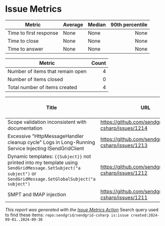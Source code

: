 # Issue Metrics

| Metric | Average | Median | 90th percentile |
| --- | --- | --- | ---: |
| Time to first response | None | None | None |
| Time to close | None | None | None |
| Time to answer | None | None | None |

| Metric | Count |
| --- | ---: |
| Number of items that remain open | 4 |
| Number of items closed | 0 |
| Total number of items created | 4 |

| Title | URL | Author | Time to first response | Time to close | Time to answer |
| --- | --- | --- | --- | --- | --- |
| Scope validation inconsistent with documentation | https://github.com/sendgrid/sendgrid-csharp/issues/1214 | [chklauser](https://github.com/chklauser) | None | None | None |
| Excessive "HttpMessageHandler cleanup cycle" Logs in Long-Running Service Injecting ISendGridClient | https://github.com/sendgrid/sendgrid-csharp/issues/1213 | [sdepouw](https://github.com/sdepouw) | None | None | None |
| Dynamic templates: `{{Subject}}` not printed into my template using `SendGridMessage.SetSubject("a subject")` or `SendGridMessage.SetGlobalSubject("a subject")` | https://github.com/sendgrid/sendgrid-csharp/issues/1212 | [MarGraz](https://github.com/MarGraz) | None | None | None |
| SMPT and IMAP injection | https://github.com/sendgrid/sendgrid-csharp/issues/1211 | [creasoft-dag](https://github.com/creasoft-dag) | None | None | None |

_This report was generated with the [Issue Metrics Action](https://github.com/github/issue-metrics)_
Search query used to find these items: `repo:sendgrid/sendgrid-csharp is:issue created:2024-09-01..2024-09-30`
